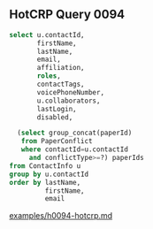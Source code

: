 
## HotCRP Query 0094
```sql
select u.contactId,
       firstName,
       lastName,
       email,
       affiliation,
       roles,
       contactTags,
       voicePhoneNumber,
       u.collaborators,
       lastLogin,
       disabled,

  (select group_concat(paperId)
   from PaperConflict
   where contactId=u.contactId
     and conflictType>=?) paperIds
from ContactInfo u
group by u.contactId
order by lastName,
         firstName,
         email
```
[examples/h0094-hotcrp.md](/examples/h0094-hotcrp.md)